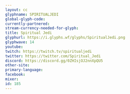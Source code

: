```yaml
---
layout: cc
glyphname: SPIRITUALJEDI
global-glyph-code: 
currently-partnered: 
stream-currency-needed-for-glyph: 
title: Spiritual Jedi
glyphurl: https://i.glyphs.wf/glyphs/SpiritualJedi.png
glyphwave: 14
youtube: 
twitch: https://twitch.tv/spiritualjedi
twitter: https://twitter.com/Spiritual_Jedi
discord: https://discord.gg/0ZHIsjOJ2nnXpQU5
other-site: 
primary-language: 
facebook: 
mixer: 
id: 185
---
```


